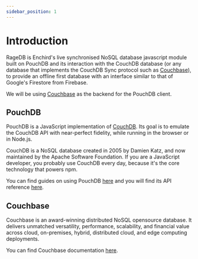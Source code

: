 ```yaml
---
sidebar_position: 1
---
```


# Introduction
RageDB is Enchird's live synchronised NoSQL database javascript module built on PouchDB and its interaction with the CouchDB database (or any database that implements the CouchDB Sync protocol such as [Couchbase][couchbase]), to provide an offline first database with an interface similar to that of Google's Firestore from Firebase.

We will be using [Couchbase][couchbase] as the backend for the PouchDB client.

## PouchDB
PouchDB is a JavaScript implementation of [CouchDB][couchdb]. Its goal is to emulate the CouchDB API with near-perfect fidelity, while running in the browser or in Node.js.

CouchDB is a NoSQL database created in 2005 by Damien Katz, and now maintained by the Apache Software Foundation. If you are a JavaScript developer, you probably use CouchDB every day, because it's the core technology that powers npm.

You can find guides on using PouchDB [here][pouchdb-guides] and you will find its API reference [here][pouchdb-api].

## Couchbase
Couchbase is an award-winning distributed NoSQL opensource database. It delivers unmatched versatility, performance, scalability, and financial value across cloud, on-premises, hybrid, distributed cloud, and edge computing deployments.

You can find Couchbase documentation [here][couchbase-docs].

<!-- links -->
[couchdb]: https://couchdb.apache.org/
[couchbase]: http://couchbase.com/
[couchbase-docs]: https://docs.couchbase.com/home/index.html
[pouchdb-guides]: https://pouchdb.com/guides/
[pouchdb-api]: https://pouchdb.com/api.html